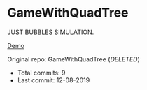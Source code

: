 # GameWithQuadTree

JUST BUBBLES SIMULATION.

[Demo](https://hoangtran0410.github.io/p5js-playground/2019/just-bubbles/)

Original repo: GameWithQuadTree (*DELETED*)
+ Total commits: 9
+ Last commit: 12-08-2019
